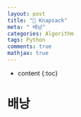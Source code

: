```yaml
---
layout: post
title: "🎒 Knapsack"
meta: " 배낭"
categories: Algorithm
tags: Python
comments: true
mathjax: true
---
```




* content
{:toc}
# 배낭

